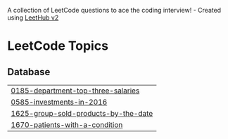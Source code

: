 A collection of LeetCode questions to ace the coding interview! - Created using [LeetHub v2](https://github.com/arunbhardwaj/LeetHub-2.0)
<!---LeetCode Topics Start-->
# LeetCode Topics
## Database
|  |
| ------- |
| [0185-department-top-three-salaries](https://github.com/rohit2026y/leetcode/tree/master/0185-department-top-three-salaries) |
| [0585-investments-in-2016](https://github.com/rohit2026y/leetcode/tree/master/0585-investments-in-2016) |
| [1625-group-sold-products-by-the-date](https://github.com/rohit2026y/leetcode/tree/master/1625-group-sold-products-by-the-date) |
| [1670-patients-with-a-condition](https://github.com/rohit2026y/leetcode/tree/master/1670-patients-with-a-condition) |
<!---LeetCode Topics End-->